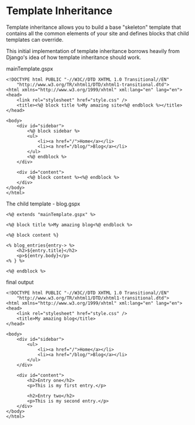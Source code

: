 # Template Inheritance #

Template inheritance allows you to build a base "skeleton" template that contains all the common elements of your site and defines blocks that child templates can override.

This initial implementation of template inheritance borrows heavily from Django's idea of how template inheritance should work.

mainTemplate.gspx
```
<!DOCTYPE html PUBLIC "-//W3C//DTD XHTML 1.0 Transitional//EN"
    "http://www.w3.org/TR/xhtml1/DTD/xhtml1-transitional.dtd">
<html xmlns="http://www.w3.org/1999/xhtml" xml:lang="en" lang="en">
<head>
    <link rel="stylesheet" href="style.css" />
    <title><%@ block title %>My amazing site<%@ endblock %></title>
</head>

<body>
    <div id="sidebar">
        <%@ block sidebar %>
        <ul>
            <li><a href="/">Home</a></li>
            <li><a href="/blog/">Blog</a></li>
        </ul>
        <%@ endblock %>
    </div>

    <div id="content">
        <%@ block content %><%@ endblock %>
    </div>
</body>
</html>
```

The child template - blog.gspx
```
<%@ extends "mainTemplate.gspx" %>

<%@ block title %>My amazing blog<%@ endblock %>

<%@ block content %}

<% blog_entries{entry-> %>
    <h2>${entry.title}</h2>
    <p>${entry.body}</p>
<% } %>

<%@ endblock %>
```

final output
```
<!DOCTYPE html PUBLIC "-//W3C//DTD XHTML 1.0 Transitional//EN"
    "http://www.w3.org/TR/xhtml1/DTD/xhtml1-transitional.dtd">
<html xmlns="http://www.w3.org/1999/xhtml" xml:lang="en" lang="en">
<head>
    <link rel="stylesheet" href="style.css" />
    <title>My amazing blog</title>
</head>

<body>
    <div id="sidebar">
        <ul>
            <li><a href="/">Home</a></li>
            <li><a href="/blog/">Blog</a></li>
        </ul>
    </div>

    <div id="content">
        <h2>Entry one</h2>
        <p>This is my first entry.</p>

        <h2>Entry two</h2>
        <p>This is my second entry.</p>
    </div>
</body>
</html>
```